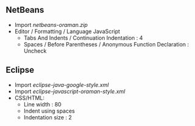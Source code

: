 NetBeans
--------

- Import _netbeans-oraman.zip_
- Editor / Formatting / Language JavaScript 
    * Tabs And Indents / Continuation Indentation : 4
    * Spaces / Before Parentheses / Anonymous Function Declaration : Uncheck

Eclipse
-------

- Import _eclipse-java-google-style.xml_
- Import _eclipse-javascript-oraman-style.xml_
- CSS/HTML:
    * Line width : 80
    * Indent using spaces
    * Indentation size : 2

